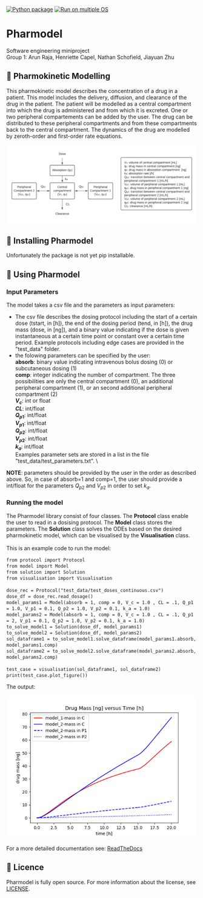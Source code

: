 [![Python package](https://github.com/arunraja-hub/pharmokinetic-modelling/actions/workflows/python-test.yml/badge.svg)](https://github.com/arunraja-hub/pharmokinetic-modelling/actions/workflows/python-test.yml)
[![Run on multiple OS](https://github.com/arunraja-hub/pharmokinetic-modelling/actions/workflows/os-test.yml/badge.svg)](https://github.com/arunraja-hub/pharmokinetic-modelling/actions/workflows/os-test.yml)

# Pharmodel
Software engineering miniproject \
Group 1: Arun Raja, Henriette Capel, Nathan Schofield, Jiayuan Zhu

## :pill: Pharmokinetic Modelling
This pharmokinetic model describes the concentration of a drug in a patient. This model includes the delivery, diffusion, and clearance of the drug in the patient. The patient will be modelled as a central compartment into which the drug is administered and from which it is excreted. One or two peripheral compartements can be added by the user. The drug can be distributed to these peripheral compartments and from these compartments back to the central compartment. The dynamics of the drug are modelled by zeroth-order and first-order rate equations. 

![](pharmodel_model.png)

## :rocket: Installing Pharmodel
Unfortunately the package is not yet pip installable. 


## :running: Using Pharmodel
### Input Parameters
The model takes a csv file and the parameters as input parameters: 
- The csv file describes the dosing protocol including the start of a certain dose (tstart, in [h]), the end of the dosing period (tend, in [h]), the drug mass (dose, in [ng]), and a binary value indicating if the dose is given instantaneous at a certain time point or constant over a certain time period. Example protocols including edge cases are provided in the "test_data" folder. 
- the folowing parameters can be specified by the user:\
 **absorb**: binary value indicating intravenous bolus dosing (0) or subcutaneous dosing (1)\
 **comp**: integer indicating the number of compartment. The three possibilities are only the central compartment (0), an additional peripheral compartment (1), or an second additional peripheral compartment (2)\
 **$V_c$**: int or float  
 **$CL$**: int/float  
 **$Q_{p1}$**: int/float  
 **$V_{p1}$**: int/float   
 **$Q_{p2}$**: int/float   
 **$V_{p2}$**: int/float   
 **$k_a$**: int/float  
 Examples parameter sets are stored in a list in the file "test_data/test_parameters.txt". 
 \
 
 **NOTE**: parameters should be provided by the user in the order as described above. So, in case of absorb=1 and comp=1, the user should provide a int/float for the parameters $Q_{p2}$ and $V_{p2}$ in order to set $k_a$.
 
### Running the model
The Pharmodel library consist of four classes. The **Protocol** class enable the user to read in a dosising protocol. The **Model** class stores the parameters. The **Solution** class solves the ODEs based on the desired pharmokinetic model, which can be visualised by the **Visualisation** class.  
\
This is an example code to run the model:

<pre><code>from protocol import Protocol
from model import Model
from solution import Solution
from visualisation import Visualisation

dose_rec = Protocol("test_data/test_doses_continuous.csv")
dose_df = dose_rec.read_dosage()
model_params1 = Model(absorb = 1, comp = 0, V_c = 1.0 , CL = .1, Q_p1 = 1.0, V_p1 = 0.1, Q_p2 = 1.0, V_p2 = 0.1, k_a = 1.0)
model_params2 = Model(absorb = 1, comp = 0, V_c = 1.0 , CL = .1, Q_p1 = 2, V_p1 = 0.1, Q_p2 = 1.0, V_p2 = 0.1, k_a = 1.0)
to_solve_model1 = Solution(dose_df, model_params1)
to_solve_model2 = Solution(dose_df, model_params2)
sol_dataframe1 = to_solve_model1.solve_dataframe(model_params1.absorb, model_params1.comp)
sol_dataframe2 = to_solve_model2.solve_dataframe(model_params2.absorb, model_params2.comp)

test_case = visualisation(sol_dataframe1, sol_dataframe2)
print(test_case.plot_figure())
</code></pre>

The output:

![](example_output.png)

For a more detailed documentation see: [ReadTheDocs](https://phar-model.readthedocs.io/en/latest/)
## :page_facing_up: Licence 
Pharmodel is fully open source. For more information about the license, see [LICENSE](LICENSE).

